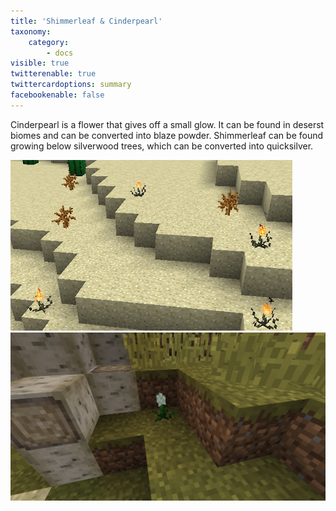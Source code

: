 ```yaml
---
title: 'Shimmerleaf & Cinderpearl'
taxonomy:
    category:
        - docs
visible: true
twitterenable: true
twittercardoptions: summary
facebookenable: false
---
```


Cinderpearl is a flower that gives off a small glow. It can be found in deserst biomes and can be converted into blaze powder. Shimmerleaf can be found growing below silverwood trees, which can be converted into quicksilver.

![](cinderpearl.jpg)![](shimmerleaf.jpg)